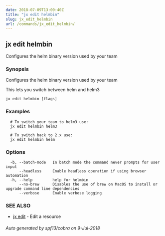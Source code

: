 ```yaml
---
date: 2018-07-09T13:00:40Z
title: "jx edit helmbin"
slug: jx_edit_helmbin
url: /commands/jx_edit_helmbin/
---
```

## jx edit helmbin

Configures the helm binary version used by your team

### Synopsis

Configures the helm binary version used by your team 

This lets you switch between helm and helm3

```
jx edit helmbin [flags]
```

### Examples

```
  # To switch your team to helm3 use:
  jx edit helmbin helm3
  
  # To switch back to 2.x use:
  jx edit helmbin helm
```

### Options

```
  -b, --batch-mode   In batch mode the command never prompts for user input
      --headless     Enable headless operation if using browser automation
  -h, --help         help for helmbin
      --no-brew      Disables the use of brew on MacOS to install or upgrade command line dependencies
      --verbose      Enable verbose logging
```

### SEE ALSO

* [jx edit](/commands/jx_edit/)	 - Edit a resource

###### Auto generated by spf13/cobra on 9-Jul-2018
